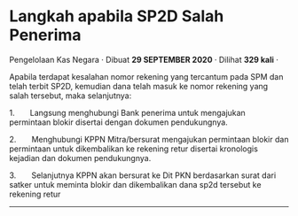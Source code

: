 Langkah apabila SP2D Salah Penerima
===================================

Pengelolaan Kas Negara · Dibuat **29 SEPTEMBER 2020** · Dilihat **329 kali** ·

Apabila terdapat kesalahan nomor rekening yang tercantum pada SPM dan telah terbit SP2D, kemudian dana telah masuk ke nomor rekening yang salah tersebut, maka selanjutnya:

1.       Langsung menghubungi Bank penerima untuk mengajukan permintaan blokir disertai dengan dokumen pendukungnya.

2.       Menghubungi KPPN Mitra/bersurat mengajukan permintaan blokir dan permintaan untuk dikembalikan ke rekening retur disertai kronologis kejadian dan dokumen pendukungnya.

3.       Selanjutnya KPPN akan bersurat ke Dit PKN berdasarkan surat dari satker untuk meminta blokir dan dikembalikan dana sp2d tersebut ke rekening retur

  
  
  

* * *